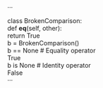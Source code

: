···

class BrokenComparison:   
    def __eq__(self, other):   
        return True   
b = BrokenComparison()    
b == None  # Equality operator    
True    
b is None  # Identity operator    
False   
···
